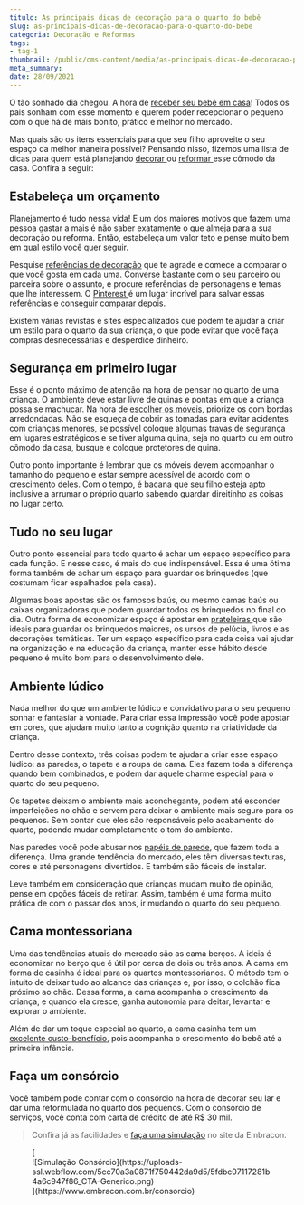 ```yaml
---
titulo: As principais dicas de decoração para o quarto do bebê
slug: as-principais-dicas-de-decoracao-para-o-quarto-do-bebe
categoria: Decoração e Reformas
tags:
- tag-1
thumbnail: /public/cms-content/media/as-principais-dicas-de-decoracao-para-o-quarto-do-bebe.jpg
meta_summary: 
date: 28/09/2021
---
```

O tão sonhado dia chegou. A hora de [receber seu bebê em casa](https://www.embracon.com.br/blog/como-se-preparar-para-a-chegada-do-bebe)! Todos os pais sonham com esse momento e querem poder recepcionar o pequeno com o que há de mais bonito, prático e melhor no mercado.

Mas quais são os itens essenciais para que seu filho aproveite o seu espaço da melhor maneira possível? Pensando nisso, fizemos uma lista de dicas para quem está planejando [decorar ](https://www.embracon.com.br/blog/6-dicas-de-como-decorar-gastando-pouco)ou [reformar ](https://www.embracon.com.br/blog/como-juntar-dinheiro-para-reformar-a-casa)esse cômodo da casa. Confira a seguir:

Estabeleça um orçamento
-----------------------

Planejamento é tudo nessa vida! E um dos maiores motivos que fazem uma pessoa gastar a mais é não saber exatamente o que almeja para a sua decoração ou reforma. Então, estabeleça um valor teto e pense muito bem em qual estilo você quer seguir.

Pesquise [referências de decoração](https://www.embracon.com.br/blog/estilos-de-decoracao-conheca-os-principais-e-identifique-o-seu) que te agrade e comece a comparar o que você gosta em cada uma. Converse bastante com o seu parceiro ou parceira sobre o assunto, e procure referências de personagens e temas que lhe interessem. O [Pinterest ](https://br.pinterest.com/embraconoficial/)é um lugar incrível para salvar essas referências e conseguir comparar depois.

Existem várias revistas e sites especializados que podem te ajudar a criar um estilo para o quarto da sua criança, o que pode evitar que você faça compras desnecessárias e desperdice dinheiro.

Segurança em primeiro lugar
---------------------------

Esse é o ponto máximo de atenção na hora de pensar no quarto de uma criança. O ambiente deve estar livre de quinas e pontas em que a criança possa se machucar. Na hora de [escolher os móveis](https://www.embracon.com.br/blog/5-dicas-de-como-otimizar-espaco-em-ambientes-pequenos), priorize os com bordas arredondadas. Não se esqueça de cobrir as tomadas para evitar acidentes com crianças menores, se possível coloque algumas travas de segurança em lugares estratégicos e se tiver alguma quina, seja no quarto ou em outro cômodo da casa, busque e coloque protetores de quina.

Outro ponto importante é lembrar que os móveis devem acompanhar o tamanho do pequeno e estar sempre acessível de acordo com o crescimento deles. Com o tempo, é bacana que seu filho esteja apto inclusive a arrumar o próprio quarto sabendo guardar direitinho as coisas no lugar certo.

Tudo no seu lugar
-----------------

Outro ponto essencial para todo quarto é achar um espaço específico para cada função. E nesse caso, é mais do que indispensável. Essa é uma ótima forma também de achar um espaço para guardar os brinquedos (que costumam ficar espalhados pela casa).

Algumas boas apostas são os famosos baús, ou mesmo camas baús ou caixas organizadoras que podem guardar todos os brinquedos no final do dia. Outra forma de economizar espaço é apostar em [prateleiras ](https://www.embracon.com.br/blog/como-usar-prateleiras-na-decoracao-da-casa)que são ideais para guardar os brinquedos maiores, os ursos de pelúcia, livros e as decorações temáticas. Ter um espaço específico para cada coisa vai ajudar na organização e na educação da criança, manter esse hábito desde pequeno é muito bom para o desenvolvimento dele.

Ambiente lúdico
---------------

Nada melhor do que um ambiente lúdico e convidativo para o seu pequeno sonhar e fantasiar à vontade. Para criar essa impressão você pode apostar em cores, que ajudam muito tanto a cognição quanto na criatividade da criança.

Dentro desse contexto, três coisas podem te ajudar a criar esse espaço lúdico: as paredes, o tapete e a roupa de cama. Eles fazem toda a diferença quando bem combinados, e podem dar aquele charme especial para o quarto do seu pequeno.

Os tapetes deixam o ambiente mais aconchegante, podem até esconder imperfeições no chão e servem para deixar o ambiente mais seguro para os pequenos. Sem contar que eles são responsáveis pelo acabamento do quarto, podendo mudar completamente o tom do ambiente.

Nas paredes você pode abusar nos [papéis de parede](https://www.embracon.com.br/blog/vale-a-pena-usar-papel-de-parede-na-decoracao), que fazem toda a diferença. Uma grande tendência do mercado, eles têm diversas texturas, cores e até personagens divertidos. E também são fáceis de instalar.

Leve também em consideração que crianças mudam muito de opinião, pense em opções fáceis de retirar. Assim, também é uma forma muito prática de com o passar dos anos, ir mudando o quarto do seu pequeno.

Cama montessoriana
------------------

Uma das tendências atuais do mercado são as cama berços. A ideia é economizar no berço que é útil por cerca de dois ou três anos. A cama em forma de casinha é ideal para os quartos montessorianos. O método tem o intuito de deixar tudo ao alcance das crianças e, por isso, o colchão fica próximo ao chão. Dessa forma, a cama acompanha o crescimento da criança, e quando ela cresce, ganha autonomia para deitar, levantar e explorar o ambiente.

Além de dar um toque especial ao quarto, a cama casinha tem um [excelente custo-benefício](https://www.embracon.com.br/blog/bebe-chegando-prepare-o-orcamento-familiar), pois acompanha o crescimento do bebê até a primeira infância.

Faça um consórcio 
------------------

Você também pode contar com o consórcio na hora de decorar seu lar e dar uma reformulada no quarto dos pequenos. Com o consórcio de serviços, você conta com carta de crédito de até R$ 30 mil.

> Confira já as facilidades e [faça uma simulação](https://www.embracon.com.br/consorcio) no site da Embracon.

<figure class="w-richtext-figure-type-image w-richtext-align-center">[<div>![Simulação Consórcio](https://uploads-ssl.webflow.com/5cc70a3a0871f750442da9d5/5fdbc07117281b4a6c947f86_CTA-Generico.png)</div>](https://www.embracon.com.br/consorcio)</figure>
